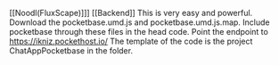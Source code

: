 [[Noodl(FluxScape)]]]
[[Backend]]
This is very easy and powerful.
Download the pocketbase.umd.js and pocketbase.umd.js.map.
Include pocketbase through these files in the head code.
Point the endpoint to https://ikniz.pockethost.io/
The template of the code is the project ChatAppPocketbase in the folder.